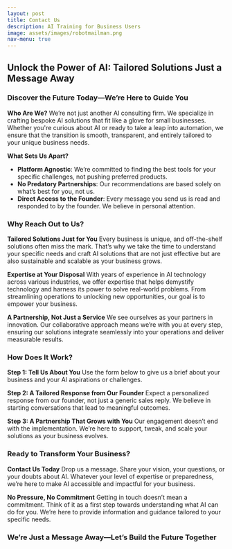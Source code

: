 ```yaml
---
layout: post
title: Contact Us
description: AI Training for Business Users
image: assets/images/robotmailman.png
nav-menu: true
---
```


## Unlock the Power of AI: Tailored Solutions Just a Message Away

### Discover the Future Today—We’re Here to Guide You

**Who Are We?**
We’re not just another AI consulting firm. We specialize in crafting bespoke AI solutions that fit like a glove for small businesses. Whether you're curious about AI or ready to take a leap into automation, we ensure that the transition is smooth, transparent, and entirely tailored to your unique business needs.

**What Sets Us Apart?**
- **Platform Agnostic**: We’re committed to finding the best tools for your specific challenges, not pushing preferred products.
- **No Predatory Partnerships**: Our recommendations are based solely on what’s best for you, not us.
- **Direct Access to the Founder**: Every message you send us is read and responded to by the founder. We believe in personal attention.

### Why Reach Out to Us?

**Tailored Solutions Just for You**
Every business is unique, and off-the-shelf solutions often miss the mark. That’s why we take the time to understand your specific needs and craft AI solutions that are not just effective but are also sustainable and scalable as your business grows.

**Expertise at Your Disposal**
With years of experience in AI technology across various industries, we offer expertise that helps demystify technology and harness its power to solve real-world problems. From streamlining operations to unlocking new opportunities, our goal is to empower your business.

**A Partnership, Not Just a Service**
We see ourselves as your partners in innovation. Our collaborative approach means we’re with you at every step, ensuring our solutions integrate seamlessly into your operations and deliver measurable results.

### How Does It Work?

**Step 1: Tell Us About You**
Use the form below to give us a brief about your business and your AI aspirations or challenges.

**Step 2: A Tailored Response from Our Founder**
Expect a personalized response from our founder, not just a generic sales reply. We believe in starting conversations that lead to meaningful outcomes.

**Step 3: A Partnership That Grows with You**
Our engagement doesn’t end with the implementation. We’re here to support, tweak, and scale your solutions as your business evolves.

### Ready to Transform Your Business?

**Contact Us Today**
Drop us a message. Share your vision, your questions, or your doubts about AI. Whatever your level of expertise or preparedness, we’re here to make AI accessible and impactful for your business.

**No Pressure, No Commitment**
Getting in touch doesn’t mean a commitment. Think of it as a first step towards understanding what AI can do for you. We’re here to provide information and guidance tailored to your specific needs.

### We’re Just a Message Away—Let’s Build the Future Together